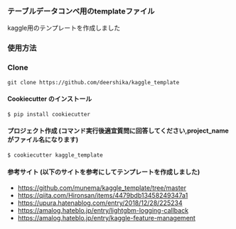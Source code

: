 ### テーブルデータコンペ用のtemplateファイル

kaggle用のテンプレートを作成しました

### 使用方法
### Clone
```
git clone https://github.com/deershika/kaggle_template
```

#### Cookiecutter のインストール
```
$ pip install cookiecutter
```
#### プロジェクト作成 (コマンド実行後適宜質問に回答してください,project_nameがファイル名になります)
```
$ cookiecutter kaggle_template
```

#### 参考サイト (以下のサイトを参考にしてテンプレートを作成しました) 
* https://github.com/munema/kaggle_template/tree/master
* https://qiita.com/Hironsan/items/4479bdb13458249347a1  
* https://upura.hatenablog.com/entry/2018/12/28/225234
* https://amalog.hateblo.jp/entry/lightgbm-logging-callback
* https://amalog.hateblo.jp/entry/kaggle-feature-management
